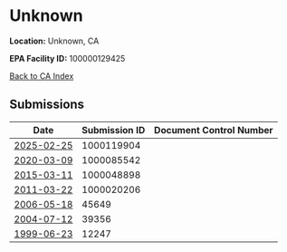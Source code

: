 # Unknown

**Location:** Unknown, CA

**EPA Facility ID:** 100000129425

[Back to CA Index](../../index.md)

## Submissions

| Date | Submission ID | Document Control Number |
|------|--------------|-------------------------|
| [2025-02-25](submissions/1000119904.md) | 1000119904 |  |
| [2020-03-09](submissions/1000085542.md) | 1000085542 |  |
| [2015-03-11](submissions/1000048898.md) | 1000048898 |  |
| [2011-03-22](submissions/1000020206.md) | 1000020206 |  |
| [2006-05-18](submissions/45649.md) | 45649 |  |
| [2004-07-12](submissions/39356.md) | 39356 |  |
| [1999-06-23](submissions/12247.md) | 12247 |  |
